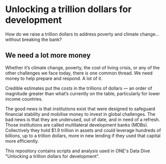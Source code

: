 # Unlocking a trillion dollars for development

How do we raise a trillion dollars to address poverty and climate change… without breaking the bank?

## We need a lot more money
Whether it’s climate change, poverty, the cost of living crisis, or any of the other challenges 
we face today, there is one common thread. We need money to help prepare and respond. A lot of it.

Credible estimates put the costs in the trillions of dollars — an order of magnitude greater 
than what’s currently on the table, particularly for lower income countries.

The good news is that institutions exist that were designed to safeguard financial 
stability and mobilise money to invest in global challenges. The bad news is that they are 
underused, out of date, and in need of a refresh. Those institutions are called 
multilateral development banks (MDBs). Collectively they hold $1.9 trillion in 
assets and could leverage hundreds of billions, up to a trillion dollars, more in
new lending if they used that capital more efficiently.

This repository contains scripts and analysis used in ONE's Data Dive
"Unlocking a trillion dollars for development".
